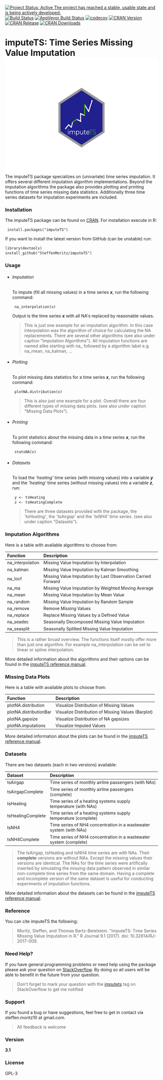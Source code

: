 
[![Project Status: Active The project has reached a stable, usable state and is being actively developed.](https://www.repostatus.org/badges/latest/active.svg)](http://www.repostatus.org/#active)
[![Build Status](https://travis-ci.org/SteffenMoritz/imputeTS.svg?branch=master)](https://travis-ci.org/SteffenMoritz/imputeTS)
[![AppVeyor Build Status](https://ci.appveyor.com/api/projects/status/github/steffenmoritz/imputeTS?branch=master&svg=true)](https://ci.appveyor.com/project/steffenmoritz/imputeTS)
[![codecov](https://codecov.io/gh/SteffenMoritz/imputeTS/branch/master/graph/badge.svg)](https://codecov.io/gh/SteffenMoritz/imputeTS)
[![CRAN Version](https://www.r-pkg.org/badges/version/imputeTS)](https://cran.r-project.org/package=imputeTS)
[![CRAN Release](https://www.r-pkg.org/badges/last-release/imputeTS
)](https://cran.r-project.org/package=imputeTS)
[![CRAN Downloads](https://cranlogs.r-pkg.org/badges/imputeTS)](https://cran.r-project.org/package=imputeTS)


# imputeTS: Time Series Missing Value Imputation <img src="man/figures/imputeTS-logo.png" align="right" width="565" height="382" alt="imputeTS Logo" />

The imputeTS package specializes on (univariate) time series imputation. 
It offers several different imputation algorithm implementations. Beyond the imputation algorithms the package also provides plotting and printing functions of time series missing data statistics. Additionally three time series datasets for imputation experiments are included.

### Installation

The imputeTS package can be found on [CRAN]. For installation execute in R:

```
 install.packages("imputeTS")
```

If you want to install the latest version from GitHub (can be unstable) run:

```
library(devtools)
install_github("SteffenMoritz/imputeTS")
```

### Usage
- ###### Imputation

  To impute (fill all missing values) in a time series ***x***, run the following
  command:
  ```
   na_interpolation(x)
  ```
  Output is the time series ***x*** with all NA's replaced by reasonable values.

  > This is just one example for an imputation algorithm. 
  > In this case interpolation was the algorithm of choice for 
  > calculating the NA replacements. There are several other 
  > algorithms (see also under caption "Imputation Algorithms"). All 
  > imputation functions   are named alike starting with
  > na_ followed by a algorithm label  e.g. na_mean, na_kalman, ...


- ###### Plotting

  To plot missing data statistics for a time series ***x***, run the following
  command:
  ```
   plotNA.distribution(x)
  ```
  > This is also just one example for a plot. Overall there are four different types 
  > of missing data plots. (see also under caption "Missing Data Plots"). 

- ###### Printing

  To print statistics about the missing data in a time series ***x***, run the
  following command:
  ```
   statsNA(x)
  ```
  
- ###### Datasets

  To load the *'heating'* time series (with missing values)  into  a variable ***y*** and the *'heating'* time series (without missing values) into a variable ***z***, run: 
  ```
   y <- tsHeating
   z <- tsHeatingComplete
  ```
  > There are three datasets provided with the package, the *'tsHeating'*, the 
  > *'tsAirgap'* and the *'tsNH4'* time series. (see also under caption "Datasets"). 

### Imputation Algorithms

Here is a table with available algorithms to choose from:

|      Function        |           Description                                      | 
| :--------------------|:-----------------------------------------------------------|
| na_interpolation     |Missing Value Imputation by Interpolation                   |
| na_kalman            |Missing Value Imputation by Kalman Smoothing                |
| na_locf              |Missing Value Imputation by Last Observation Carried Forward|
| na_ma                |Missing Value Imputation by Weighted Moving Average         |
| na_mean              |Missing Value Imputation by Mean Value                      | 
| na_random            |Missing Value Imputation by Random Sample                   | 
| na_remove            |Remove Missing Values                                       | 
| na_replace           |Replace Missing Values by a Defined Value                   | 
| na_seadec            |Seasonally Decomposed Missing Value Imputation              | 
| na_seasplit          |Seasonally Splitted Missing Value Imputation                | 

  > This is a rather broad overview. The functions itself mostly offer more
  > than just one algorithm. For example na_interpolation can be set to linear
  > or spline interpolation.

More detailed information about the algorithms and their options can be found in the [imputeTS reference manual].

### Missing Data Plots

Here is a table with available plots to choose from:

|      Function           |           Description                                 | 
| :-----------------------|:------------------------------------------------------|
| plotNA.distribution     |Visualize Distribution of Missing Values               |
| plotNA.distributionBar  |Visualize Distribution of Missing Values (Barplot)     |
| plotNA.gapsize          |Visualize Distribution of NA gapsizes                  |
| plotNA.imputations      |Visualize Imputed Values                               | 

More detailed information about the plots can be found in the [imputeTS reference manual].

### Datasets

There are two datasets (each in two versions) available:

|      Dataset     |             Description                                          | 
| :----------------|:-----------------------------------------------------------------|
| tsAirgap         |Time series of monthly airline passengers (with NAs)              |
| tsAirgapComplete |Time series of monthly airline passengers (complete)   |
| tsHeating        |Time series of a heating systems supply temperature (with NAs)    |
| tsHeatingComplete|Time series of a heating systems supply temperature (complete)    |
| tsNH4            |Time series of NH4 concentration in a wastewater system (with NAs)|
| tsNH4Complete    |Time series of NH4 concentration in a wastewater system (complete)| 

  > The tsAirgap, tsHeating and tsNH4 time series are with NAs. Their **complete** versions are
  > without NAs. Except the missing values their versions are identical.
  > The NAs for the time series were artifically inserted by simulating the missing
  > data pattern observed in similar non-complete time series from the same domain.
  > Having a complete and incomplete version of the same dataset is useful for
  > conducting experiments of imputation functions.
 
  More detailed information about the datasets can be found in the [imputeTS reference manual].

### Reference
You can cite imputeTS the following: 

  > Moritz, Steffen, and Thomas Bartz-Beielstein. "imputeTS: Time Series Missing Value Imputation in R." R Journal 9.1 (2017). doi: 10.32614/RJ-2017-009.
 

### Need Help?
If you have general programming problems or need help using the package please ask your question on [StackOverflow]. By doing so all users will be able to benefit in the future from your question.

> Don't forget to mark your question with the [imputets] tag on StackOverflow to get me notified

### Support
If you found a bug or have suggestions, feel free to get in contact via steffen.moritz10 at gmail.com.

> All feedback is welcome



### Version
**3.1**

### License
GPL-3


   [CRAN]: <https://cran.r-project.org/package=imputeTS>  
   [imputeTS reference manual]: <https://cran.r-project.org/package=imputeTS>
   [Citation]: <https://cran.r-project.org/web/packages/imputeTS/citation.html>
   [StackOverflow]: <https://stackoverflow.com/tags/imputets/info> 
   [imputets]: <https://stackoverflow.com/questions/tagged/imputets>
 